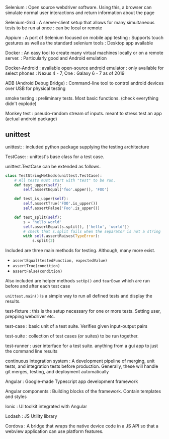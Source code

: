Selenium
: Open source webdriver software. Using this, a browser can simulate normal user interactions and return information about the page

Selenium-Grid
: A server-client setup that allows for many simultaneous tests to be run at once
: can be local or remote

Appium
: A port of Selenium focused on mobile app testing
: Supports touch gestures as well as the standard selenium tools
: Desktop app available


Docker
: An easy tool to create many virtual machines locally or on a remote server.
: Particularly good and Android emulation

Docker-Android
: available open-source android emulator
: only available for select phones
: Nexus 4 - 7, One
: Galaxy 6 - 7 as of 2019

ADB (Android Debug Bridge)
: Command-line tool to control android devices over USB for physical testing

smoke testing
: preliminary tests. Most basic functions. (check everything didn't explode)

Monkey test
: pseudo-random stream of inputs. meant to stress test an app (actual android package)


## unittest

unittest:
: included python package supplying the testing architecture

TestCase:
: unittest's base class for a test case. 

unittest.TestCase can be extended as follows.
```python
class TestStringMethods(unittest.TestCase):
    # All tests must start with "test" to be run.
    def test_upper(self): 
        self.assertEqual('foo'.upper(), 'FOO')

    def test_is_upper(self):
        self.assertTrue('FOO'.is_upper())
        self.assertFalse('Foo'.is_upper())

    def test_split(self):
        s = 'hello world'
        self.assertEqual(s.split(), ['hello', 'world'])
        # check that s.split fails when the separator is not a string
        with self.assertRaises(TypeError):
            s.split(2) 
```

Included are three main methods for testing. Although, many more exist.
* `assertEqual(testedFunction, expectedValue)`
* `assertTrue(condition)`
* `assertFalse(condition)`

Also included are helper methods `setUp()` and `tearDown` which are run before and after each test case

`unittest.main()` is a simple way to run all defined tests and display the results.

test-fixture
: this is the setup necessary for one or more tests. Setting user, prepping webdriver etc.

test-case
: basic unit of a test suite. Verifies given input-output pairs

test-suite
: collection of test cases (or suites) to be run together.

test-runner
: user interface for a test suite. anything from a gui app to just the command line results



continuous integration system
: A development pipeline of merging, unit tests, and integration tests before production. Generally, these will handle git merges, testing, and deployment automatically


Angular
: Google-made Typescript app development framework 

Angular components
: Building blocks of the framework. Contain templates and styles


Ionic
: UI toolkit integrated with Angular

Lodash
: JS Utility library

Cordova
: A bridge that wraps the native device code in a JS API so that a webview application can use platform features.